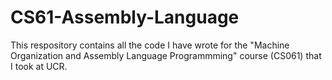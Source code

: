 # CS61-Assembly-Language

This respository contains all the code I have wrote for the "Machine Organization and Assembly Language Programmming" course (CS061) that I took at UCR.
